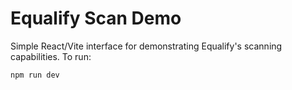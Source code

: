 # Equalify Scan Demo
Simple React/Vite interface for demonstrating Equalify's scanning capabilities. 
To run:
```
npm run dev
```
